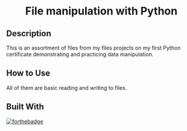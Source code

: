 <h1 align="center">File manipulation with Python</h1>
<h2 align="left">Description </h2>
This is an assortment of files from my files projects on my first Python certificate demonstrating and practicing data manipulation.
<h2 align="left">How to Use</h2>
All of them are basic reading and writing to files.
<h2 align="left">Built With</h2>

[![forthebadge](https://forthebadge.com/images/badges/made-with-python.svg)](https://forthebadge.com)

